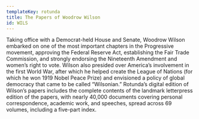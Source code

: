 ```yaml
---
templateKey: rotunda
title: The Papers of Woodrow Wilson
id: WILS
---
```

Taking office with a Democrat-held House and Senate, Woodrow Wilson embarked on one of the most important chapters in the Progressive movement, approving the Federal Reserve Act, establishing the Fair Trade Commission, and strongly endorsing the Nineteenth Amendment and women’s right to vote. Wilson also presided over America’s involvement in the first World War, after which he helped create the League of Nations (for which he won 1919 Nobel Peace Prize) and envisioned a policy of global democracy that came to be called “Wilsonian.” Rotunda’s digital edition of Wilson’s papers includes the complete contents of the landmark letterpress edition of the papers, with nearly 40,000 documents covering personal correspondence, academic work, and speeches, spread across 69 volumes, including a five-part index.